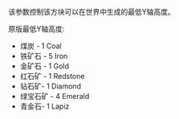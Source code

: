 该参数控制该方块可以在世界中生成的最低Y轴高度。

原版最低Y轴高度:
* 煤炭 - 1 Coal
* 铁矿石 - 5 Iron
* 金矿石 - 1 Gold
* 红石矿 - 1 Redstone
* 钻石矿- 1 Diamond
* 绿宝石矿 - 4 Emerald
* 青金石- 1 Lapiz